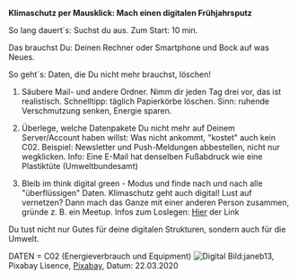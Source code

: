 **Klimaschutz per Mausklick: Mach einen digitalen Frühjahrsputz**

So lang dauert´s: Suchst du aus. Zum Start: 10 min. 

Das brauchst Du: Deinen Rechner oder Smartphone und Bock auf was Neues. 

So geht´s: Daten, die Du nicht mehr brauchst, löschen! 

  1. Säubere Mail- und andere Ordner. Nimm dir jeden Tag drei vor, das ist realistisch. Schnelltipp: täglich Papierkörbe löschen. Sinn: ruhende Verschmutzung senken, Energie sparen. 
  
  1. Überlege, welche Datenpakete Du nicht mehr auf Deinem Server/Account haben willst: Was nicht ankommt, "kostet" auch kein C02. Beispiel: Newsletter und Push-Meldungen abbestellen, nicht nur wegklicken. Info: Eine E-Mail hat denselben Fußabdruck wie eine Plastiktüte (Umweltbundesamt) 
  
  1. Bleib im think digital green - Modus und finde nach und nach alle "überflüssigen" Daten. Klimaschutz geht auch digital! Lust auf vernetzen? Dann mach das Ganze mit einer anderen Person zusammen, gründe z. B. ein Meetup. Infos zum Loslegen: 
[Hier](https://www.verbraucherservice-bayern.de/themen/umwelt/fasten-fuer-die-umwelt) der Link

Du tust nicht nur Gutes für deine digitalen Strukturen, sondern auch für die Umwelt.

DATEN = C02 (Energieverbrauch und Equipment) 
![Digital](https://cdn.pixabay.com/photo/2016/02/07/21/03/computer-1185626_1280.jpg)
Bild:janeb13, Pixabay Lisence, [Pixabay](https://pixabay.com/de/users/janeb13-725943), Datum: 22.03.2020
